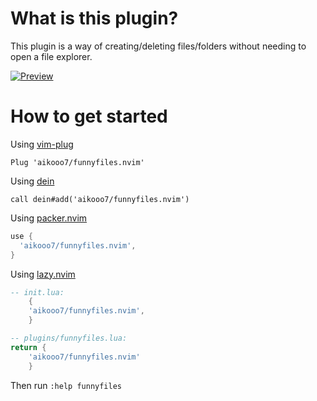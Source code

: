 # What is this plugin?

This plugin is a way of creating/deleting files/folders without needing to open a file explorer.

[![Preview](https://asciinema.org/a/sT2K9pqvwKLKP35o3NB01IR3I.svg)](https://asciinema.org/a/sT2K9pqvwKLKP35o3NB01IR3I)

# How to get started 

Using [vim-plug](https://github.com/junegunn/vim-plug)

```viml
Plug 'aikooo7/funnyfiles.nvim'
```

Using [dein](https://github.com/Shougo/dein.vim)

```viml
call dein#add('aikooo7/funnyfiles.nvim')
```
Using [packer.nvim](https://github.com/wbthomason/packer.nvim)

```lua
use {
  'aikooo7/funnyfiles.nvim', 
}
```

Using [lazy.nvim](https://github.com/folke/lazy.nvim)

```lua
-- init.lua:
    {
    'aikooo7/funnyfiles.nvim',
    }

-- plugins/funnyfiles.lua:
return {
    'aikooo7/funnyfiles.nvim'
    }
```

Then run `:help funnyfiles`
